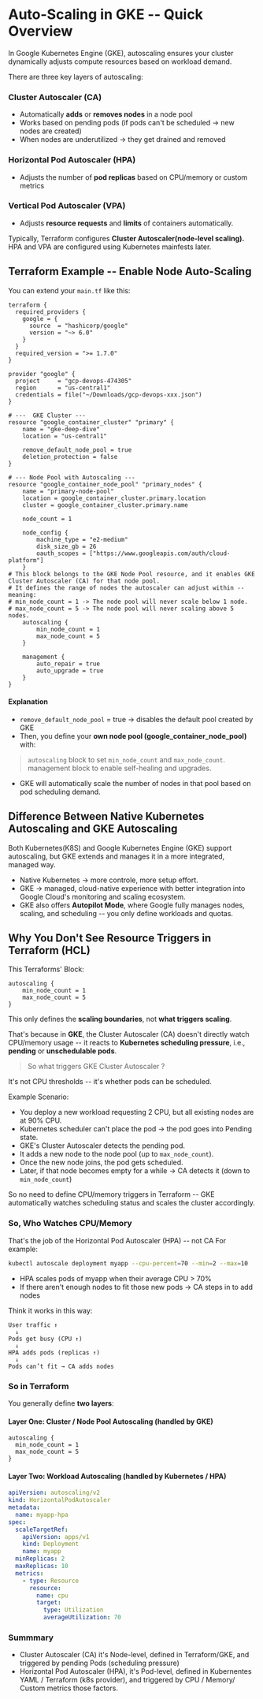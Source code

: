 # Auto-Scaling in GKE -- Quick Overview 
In Google Kubernetes Engine (GKE), autoscaling ensures your cluster dynamically adjusts compute resources based on workload demand. 

There are three key layers of autoscaling: 

### Cluster Autoscaler (CA)
- Automatically **adds** or **removes nodes** in a node pool
- Works based on pending pods (if pods can't be scheduled -> new nodes are created)
- When nodes are underutilized -> they get drained and removed

### Horizontal Pod Autoscaler (HPA)
- Adjusts the number of **pod replicas** based on CPU/memory or custom metrics

### Vertical Pod Autoscaler (VPA)
- Adjusts **resource requests** and **limits** of containers automatically.

Typically, Terraform configures **Cluster Autoscaler(node-level scaling).**
HPA and VPA are configured using Kubernetes mainfests later. 


## Terraform Example -- Enable Node Auto-Scaling 
You can extend your `main.tf` like this: 

```hcl
terraform {
  required_providers {
    google = {
      source  = "hashicorp/google"
      version = "~> 6.0"
    }
  }
  required_version = ">= 1.7.0"
}

provider "google" {
  project     = "gcp-devops-474305"
  region      = "us-central1"
  credentials = file("~/Downloads/gcp-devops-xxx.json")
}

# ---  GKE Cluster --- 
resource "google_container_cluster" "primary" {
    name = "gke-deep-dive"
    location = "us-central1"

    remove_default_node_pool = true 
    deletion_protection = false 
}

# --- Node Pool with Autoscaling ---
resource "google_container_node_pool" "primary_nodes" {
    name = "primary-node-pool"
    location = google_container_cluster.primary.location
    cluster = google_container_cluster.primary.name

    node_count = 1

    node_config {
        machine_type = "e2-medium"
        disk_size_gb = 26
        oauth_scopes = ["https://www.googleapis.com/auth/cloud-platform"]
    }
# This block belongs to the GKE Node Pool resource, and it enables GKE Cluster Autoscaler (CA) for that node pool.
# It defines the range of nodes the autoscaler can adjust within -- meaning: 
# min_node_count = 1 -> The node pool will never scale below 1 node. 
# max_node_count = 5 -> The node pool will never scaling above 5 nodes. 
    autoscaling {
        min_node_count = 1
        max_node_count = 5
    }

    management {
        auto_repair = true
        auto_upgrade = true 
    }
}
```

#### **Explanation**
- `remove_default_node_pool` = true -> disables the default pool created by GKE
- Then, you define your **own node pool (google_container_node_pool)** with:
> `autoscaling` block to set `min_node_count` and `max_node_count`.
> management block to enable self-healing and upgrades.
- GKE will automatically scale the number of nodes in that pool based on pod scheduling demand. 


## Difference Between Native Kubernetes Autoscaling and GKE Autoscaling 
Both Kubernetes(K8S) and Google Kubernetes Engine (GKE) support autoscaling, but GKE extends and manages it in a more integrated, managed way. 


- Native Kubernetes -> more controle, more setup effort.
- GKE -> managed, cloud-native experience with better integration into Google Cloud's monitoring and scaling ecosystem.
- GKE also offers **Autopilot Mode**, where Google fully manages nodes, scaling, and scheduling -- you only define workloads and quotas.  


## Why You Don't See Resource Triggers in Terraform (HCL)
This Terraforms' Block: 
```hcl 
autoscaling {
    min_node_count = 1
    max_node_count = 5
}
```

This only defines the **scaling boundaries**, not **what triggers scaling**.

That's because in **GKE**, the Cluster Autoscaler (CA) doesn't directly watch CPU/memory usage -- it reacts to **Kubernetes scheduling pressure**, i.e., **pending** or **unschedulable pods**.

> So what triggers GKE Cluster Autoscaler ? 

It's not CPU thresholds -- it's whether pods can be scheduled. 

Example Scenario:
- You deploy a new workload requesting 2 CPU, but all existing nodes are at 90% CPU.
- Kubernetes scheduler can't place the pod -> the pod goes into Pending state. 
- GKE's Cluster Autoscaler detects the pending pod. 
- It adds a new node to the node pool (up to `max_node_count`).
- Once the new node joins, the pod gets scheduled. 
- Later, if that node becomes empty for a while -> CA detects it (down to `min_node_count`)

So no need to define CPU/memory triggers in Terraform -- GKE automatically watches scheduling status and scales the cluster accordingly. 


### So, Who Watches CPU/Memory 
That's the job of the Horizontal Pod Autoscaler (HPA) -- not CA
For example: 
```bash 
kubectl autoscale deployment myapp --cpu-percent=70 --min=2 --max=10
```

- HPA scales pods of myapp when their average CPU > 70%
- If there aren't enough nodes to fit those new pods -> CA steps in to add nodes

Think it works in this way: 
```
User traffic ↑
  ↓
Pods get busy (CPU ↑)
  ↓
HPA adds pods (replicas ↑)
  ↓
Pods can’t fit → CA adds nodes
```


### So in Terraform 

You generally define **two layers**: 

#### Layer One: Cluster / Node Pool Autoscaling (handled by GKE)
```hcl 
autoscaling {
  min_node_count = 1
  max_node_count = 5
}
```

#### Layer Two: Workload Autoscaling (handled by Kubernetes / HPA)
```yaml
apiVersion: autoscaling/v2
kind: HorizontalPodAutoscaler
metadata:
  name: myapp-hpa
spec:
  scaleTargetRef:
    apiVersion: apps/v1
    kind: Deployment
    name: myapp
  minReplicas: 2
  maxReplicas: 10
  metrics:
    - type: Resource
      resource:
        name: cpu
        target:
          type: Utilization
          averageUtilization: 70
```

### Summmary 
- Cluster Autoscaler (CA) it's Node-level, defined in Terraform/GKE, and triggered by pending Pods (scheduling pressure)
- Horizontal Pod Autoscaler (HPA), it's Pod-level, defined in Kubernentes YAML / Terraform (k8s provider), and triggered by CPU / Memory/ Custom metrics those factors. 
